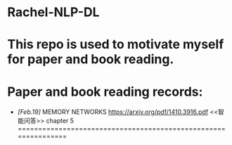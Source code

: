 # Rachel-NLP-DL #
This repo is used to motivate myself for paper and book reading.
===============================================================
Paper and book reading records: 
===============================================================
*  *[Feb.19]* 
    MEMORY NETWORKS https://arxiv.org/pdf/1410.3916.pdf
    <<智能问答>> chapter 5
===============================================================
